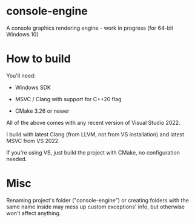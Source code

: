 # console-engine

A console graphics rendering engine - work in progress (for 64-bit Windows 10)

# How to build
You'll need:
* Windows SDK

* MSVC / Clang with support for C++20 flag

* CMake 3.26 or newer

All of the above comes with any recent version of Visual Studio 2022.

I build with latest Clang (from LLVM, not from VS installation) and latest MSVC from VS 2022.

If you're using VS, just build the project with CMake, no configuration needed.

# Misc

Renaming project\'s folder ("console-engine") or creating folders with the same name inside may mess up custom exceptions\' info, but otherwise won't affect anything.
